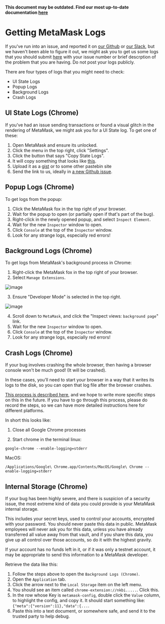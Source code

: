 **This document may be outdated. Find our most up-to-date documentation [here](https://metamask.github.io/metamask-docs/)**

# Getting MetaMask Logs

If you've run into an issue, and reported it on [our Github](https://github.com/MetaMask/metamask-plugin/issues) or [our Slack](http://slack.metamask.io/), but we haven't been able to figure it out, we might ask you to get us some logs that you should submit [here](http://metamask.consensyssupport.happyfox.com/home) with your issue number or brief descrption of the problem that you are having. Do not post your logs publicly.

There are four types of logs that you might need to check:
- UI State Logs
- Popup Logs
- Background Logs
- Crash Logs

## UI State Logs (Chrome)

If you've had an issue sending transactions or found a visual glitch in the rendering of MetaMask, we might ask you for a UI State log.  To get one of these:

1. Open MetaMask and ensure its unlocked.
2. Click the menu in the top right, click "Settings".
3. Click the button that says "Copy State Logs".
4. It will copy something that looks like [this](https://github.com/MetaMask/metamask-plugin/blob/master/development/states/account-detail.json).
5. Upload it as a [gist](https://gist.github.com/) or to some other pastebin site
6. Send the link to us, ideally in [a new Github issue](https://github.com/MetaMask/metamask-plugin/issues/new).


## Popup Logs (Chrome)

To get logs from the popup:

1. Click the MetaMask fox in the top right of your browser.
2. Wait for the popup to open (or partially open if that's part of the bug).
3. Right-click in the newly opened popup, and select `Inspect Element`.
4. Wait for the new `Inspector` window to open.
5. Click `Console` at the top of the `Inspector` window.
6. Look for any strange logs, especially red errors!

## Background Logs (Chrome)

To get logs from MetaMask's background process in Chrome:

1. Right-click the MetaMask fox in the top right of your browser.
2. Select `Manage Extensions`.

  ![image](https://cloud.githubusercontent.com/assets/1474978/22399076/f54b8d24-e549-11e6-9bf4-48bf8767f20d.png)

3. Ensure "Developer Mode" is selected in the top right.

  ![image](https://cloud.githubusercontent.com/assets/1474978/22398918/52c8e388-e546-11e6-92d5-dcf6daed7718.png)

4. Scroll down to `MetaMask`, and click the "Inspect views: `background page`" link.
5. Wait for the new `Inspector` window to open.
6. Click `Console` at the top of the `Inspector` window.
7. Look for any strange logs, especially red errors!

## Crash Logs (Chrome)

If your bug involves crashing the whole browser, then having a browser console won't be much good! (It will be crashed).

In these cases, you'll need to start your browser in a way that it writes its logs to the disk, so you can open that log file after the browser crashes.

[This process is described here](https://www.chromium.org/for-testers/enable-logging), and we hope to write more specific steps on this in the future. If you have to go through this process, please do record the steps, so we can have more detailed instructions here for different platforms.

In short this looks like:

1. Close all Google Chrome processes

2. Start chrome in the terminal
linux:
```
google-chrome --enable-logging=stderr
```
MacOS:
```
/Applications/Google\ Chrome.app/Contents/MacOS/Google\ Chrome --enable-logging=stderr
```

## Internal Storage (Chrome)

If your bug has been highly severe, and there is suspicion of a security issue, the most extreme kind of data you could provide is your MetaMask internal storage.

This includes your secret keys, used to control your accounts, encrypted with your password. You should never paste this data in public. MetaMask employees will never ask you for this data, unless you have already transferred all value away from that vault, and if you share this data, you give up all control over those accounts, so do it with the highest gravity.

If your account has no funds left in it, or if it was only a testnet account, it may be appropriate to send this information to a MetaMask developer.

Retrieve the data like this:

1. Follow the steps above to open the `Background Logs (Chrome)`.
2. Open the `Application` tab.
3. Click the arrow next to the `Local Storage` item on the left menu.
4. You should see an item called `chrome-extension://nkbi.....`.  Click this.
5. In the row whose Key is `metamask-config`, double click the `Value` column, to highlight the config, and copy it. It should start something like: `{"meta":{"version":11},"data":{...`.
6. Paste this into a text document, or somewhere safe, and send it to the trusted party to help debug.
